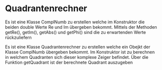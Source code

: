 # Quadrantenrechner
Es ist eine Klasse ComplNumb zu erstellen welche im Konstruktor die beiden double Werte Re und Im übergeben bekommt. Mittels der Methoden getRe(), getIm(), getAbs() und getPhi() sind die zu erwartenden Werte rückzuliefern 

Es ist eine Klasse Quadrantenrechner zu erstellen welche ein Obejkt der Klasse ComplNumb übergeben bekommt. Im Konstruktor ist zu berechnen in welchem Quadranten sich dieser komplexe Zeiger befindet. 
Über die Funktion getQuadrant ist der berechnete Quadrant auszugeben

